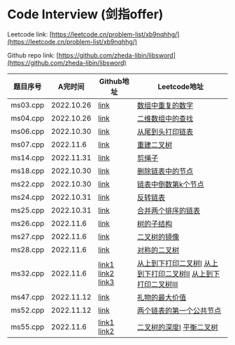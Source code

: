 # Code Interview (剑指offer)

Leetcode link: [https://leetcode.cn/problem-list/xb9nqhhg/](https://leetcode.cn/problem-list/xb9nqhhg/)

Github repo link: [https://github.com/zheda-libin/libsword](https://github.com/zheda-libin/libsword)

| 题目序号 | A完时间 | Github地址 | Leetcode地址|
| --- | --- | --- | --- |
| ms03.cpp | 2022.10.26 | [link](https://github.com/zheda-libin/libsword/blob/master/ms03.cpp) | [数组中重复的数字](https://leetcode.cn/problems/shu-zu-zhong-zhong-fu-de-shu-zi-lcof/) |
| ms04.cpp | 2022.10.26 | [link](https://github.com/zheda-libin/libsword/blob/master/ms04.cpp) | [二维数组中的查找](https://leetcode.cn/problems/er-wei-shu-zu-zhong-de-cha-zhao-lcof/) |
| ms06.cpp | 2022.10.30 | [link](https://github.com/zheda-libin/libsword/blob/master/ms06.cpp) | [从尾到头打印链表](https://leetcode.cn/problems/cong-wei-dao-tou-da-yin-lian-biao-lcof/) |
| ms07.cpp | 2022.11.6 | [link](https://github.com/zheda-libin/libsword/blob/master/ms07.cpp) | [重建二叉树](https://leetcode.cn/problems/zhong-jian-er-cha-shu-lcof/) |
| ms14.cpp | 2022.11.31 | [link](https://github.com/zheda-libin/libsword/blob/master/ms14.cpp) | [剪绳子](https://leetcode.cn/problems/jian-sheng-zi-lcof/) |
| ms18.cpp | 2022.10.30 | [link](https://github.com/zheda-libin/libsword/blob/master/ms18.cpp) | [删除链表中的节点](https://leetcode.cn/problems/shan-chu-lian-biao-de-jie-dian-lcof/) |
| ms22.cpp | 2022.10.30 | [link](https://github.com/zheda-libin/libsword/blob/master/ms22.cpp) | [链表中倒数第k个节点](https://leetcode.cn/problems/lian-biao-zhong-dao-shu-di-kge-jie-dian-lcof/) |
| ms24.cpp | 2022.10.31 | [link](https://github.com/zheda-libin/libsword/blob/master/ms24.cpp) | [反转链表](https://leetcode.cn/problems/fan-zhuan-lian-biao-lcof/) |
| ms25.cpp | 2022.10.31 | [link](https://github.com/zheda-libin/libsword/blob/master/ms25.cpp) | [合并两个排序的链表](https://leetcode.cn/problems/he-bing-liang-ge-pai-xu-de-lian-biao-lcof/) |
| ms26.cpp | 2022.11.6 | [link](https://github.com/zheda-libin/libsword/blob/master/ms26.cpp) | [树的子结构](https://leetcode.cn/problems/shu-de-zi-jie-gou-lcof/) |
| ms27.cpp | 2022.11.6 | [link](https://github.com/zheda-libin/libsword/blob/master/ms27.cpp) | [二叉树的镜像](https://leetcode.cn/problems/er-cha-shu-de-jing-xiang-lcof/) |
| ms28.cpp | 2022.11.6 | [link](https://github.com/zheda-libin/libsword/blob/master/ms28.cpp) | [对称的二叉树](https://leetcode.cn/problems/dui-cheng-de-er-cha-shu-lcof/) |
| ms32.cpp | 2022.11.6 | [link1](https://github.com/zheda-libin/libsword/blob/master/ms32_a.cpp) [link2](https://github.com/zheda-libin/libsword/blob/master/ms32_b.cpp) [link3](https://github.com/zheda-libin/libsword/blob/master/ms32_c.cpp) | [从上到下打印二叉树I](https://leetcode.cn/problems/cong-shang-dao-xia-da-yin-er-cha-shu-lcof) [从上到下打印二叉树II](https://leetcode.cn/problems/cong-shang-dao-xia-da-yin-er-cha-shu-ii-lcof/) [从上到下打印二叉树III](https://leetcode.cn/problems/cong-shang-dao-xia-da-yin-er-cha-shu-iii-lcof)  |
| ms47.cpp | 2022.11.12 | [link](https://github.com/zheda-libin/libsword/blob/master/ms47.cpp) | [礼物的最大价值](https://leetcode.cn/problems/liang-ge-lian-biao-de-di-yi-ge-gong-gong-jie-dian-lcof/) |
| ms52.cpp | 2022.11.12 | [link](https://github.com/zheda-libin/libsword/blob/master/ms52.cpp) | [两个链表的第一个公共节点](https://leetcode.cn/problems/li-wu-de-zui-da-jie-zhi-lcof/) |
| ms55.cpp | 2022.11.6 | [link1](https://github.com/zheda-libin/libsword/blob/master/ms55_a.cpp) [link2](https://github.com/zheda-libin/libsword/blob/master/ms55_b.cpp) | [二叉树的深度I](https://leetcode.cn/problems/er-cha-shu-de-shen-du-lcof/) [平衡二叉树](https://leetcode.cn/problems/ping-heng-er-cha-shu-lcof) |
